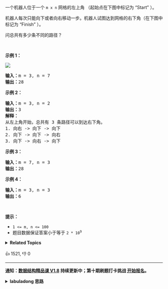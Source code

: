 <p>一个机器人位于一个 <code>m x n</code><em> </em>网格的左上角 （起始点在下图中标记为 “Start” ）。</p>

<p>机器人每次只能向下或者向右移动一步。机器人试图达到网格的右下角（在下图中标记为 “Finish” ）。</p>

<p>问总共有多少条不同的路径？</p>

<p> </p>

<p><strong>示例 1：</strong></p>
<img src="https://assets.leetcode.com/uploads/2018/10/22/robot_maze.png" />
<pre>
<strong>输入：</strong>m = 3, n = 7
<strong>输出：</strong>28</pre>

<p><strong>示例 2：</strong></p>

<pre>
<strong>输入：</strong>m = 3, n = 2
<strong>输出：</strong>3
<strong>解释：</strong>
从左上角开始，总共有 3 条路径可以到达右下角。
1. 向右 -> 向下 -> 向下
2. 向下 -> 向下 -> 向右
3. 向下 -> 向右 -> 向下
</pre>

<p><strong>示例 3：</strong></p>

<pre>
<strong>输入：</strong>m = 7, n = 3
<strong>输出：</strong>28
</pre>

<p><strong>示例 4：</strong></p>

<pre>
<strong>输入：</strong>m = 3, n = 3
<strong>输出：</strong>6</pre>

<p> </p>

<p><strong>提示：</strong></p>

<ul>
	<li><code>1 <= m, n <= 100</code></li>
	<li>题目数据保证答案小于等于 <code>2 * 10<sup>9</sup></code></li>
</ul>
<details><summary><strong>Related Topics</strong></summary>数学 | 动态规划 | 组合数学</details><br>

<div>👍 1521, 👎 0</div>

<div id="labuladong"><hr>

**通知：[数据结构精品课 V1.8](https://aep.h5.xeknow.com/s/1XJHEO) 持续更新中；第十期刷题打卡挑战 [开始报名](https://mp.weixin.qq.com/s/eUG2OOzY3k_ZTz-CFvtv5Q)。**

<details><summary><strong>labuladong 思路</strong></summary>

## 基本思路

如果你看过前文 [动态规划框架详解](https://labuladong.github.io/article/fname.html?fname=动态规划详解进阶)，就知道这道题是非常基本的动态规划问题。

对 `dp` 数组的定义和状态转移方程如下：

```java
public int uniquePaths(int m, int n) {
    return dp(m - 1, n - 1);
}

// 定义：从 (0, 0) 到 (x, y) 有 dp(x, y) 条路径
int dp(int x, int y) {
    if (x == 0 && y == 0) {
        return 1;
    }
    if (x < 0 || y < 0) {
        return 0;
    }
    // 状态转移方程：
    // 到达 (x, y) 的路径数等于到达 (x - 1, y) 和 (x, y - 1) 路径数之和
    return dp(x - 1, y) + dp(x, y - 1);
}
```

添加备忘录或者改写为自底向上的迭代解法即可降低上述暴力解法的时间复杂度。

**标签：[二维动态规划](https://mp.weixin.qq.com/mp/appmsgalbum?__biz=MzAxODQxMDM0Mw==&action=getalbum&album_id=2122017695998050308)，二维矩阵，[动态规划](https://mp.weixin.qq.com/mp/appmsgalbum?__biz=MzAxODQxMDM0Mw==&action=getalbum&album_id=1318881141113536512)**

## 解法代码

```java
class Solution {
    // 备忘录
    int[][] memo;

    public int uniquePaths(int m, int n) {
        memo = new int[m][n];
        return dp(m - 1, n - 1);
    }

    // 定义：从 (0, 0) 到 (x, y) 有 dp(x, y) 条路径
    int dp(int x, int y) {
        // base case
        if (x == 0 && y == 0) {
            return 1;
        }
        if (x < 0 || y < 0) {
            return 0;
        }
        // 避免冗余计算
        if (memo[x][y] > 0) {
            return memo[x][y];
        }
        // 状态转移方程：
        // 到达 (x, y) 的路径数等于到达 (x - 1, y) 和 (x, y - 1) 路径数之和
        memo[x][y] = dp(x - 1, y) + dp(x, y - 1);
        return memo[x][y];
    }
}
```

**类似题目**：
  - [剑指 Offer II 098. 路径的数目 🟠](/problems/2AoeFn)

</details>
</div>



